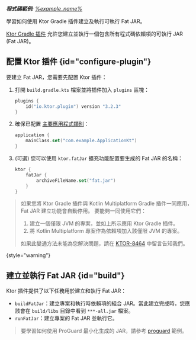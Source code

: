 [//]: # (title: 透過 Ktor Gradle 插件建立 Fat JAR)

<tldr>
<var name="example_name" value="deployment-ktor-plugin"/>
<p>
    <b>程式碼範例</b>:
    <a href="https://github.com/ktorio/ktor-documentation/tree/%ktor_version%/codeSnippets/snippets/%example_name%">
        %example_name%
    </a>
</p>
</tldr>

<link-summary>學習如何使用 Ktor Gradle 插件建立及執行可執行 Fat JAR。</link-summary>

[Ktor Gradle 插件](https://github.com/ktorio/ktor-build-plugins) 允許您建立並執行一個包含所有程式碼依賴項的可執行 JAR (Fat JAR)。

## 配置 Ktor 插件 {id="configure-plugin"}

要建立 Fat JAR，您需要先配置 Ktor 插件：

1. 打開 `build.gradle.kts` 檔案並將插件加入 `plugins` 區塊：
   ```kotlin
   plugins {
       id("io.ktor.plugin") version "3.2.3"
   }
   ```

2. 確保已配置 [主要應用程式類別](server-dependencies.topic#create-entry-point)：
   ```kotlin
   application {
       mainClass.set("com.example.ApplicationKt")
   }
   ```

3. (可選) 您可以使用 `ktor.fatJar` 擴充功能配置要生成的 Fat JAR 的名稱：
   ```kotlin
   ktor {
       fatJar {
           archiveFileName.set("fat.jar")
       }
   }
   ```

> 如果您將 Ktor Gradle 插件與 Kotlin Multiplatform Gradle 插件一同應用，Fat JAR 建立功能會自動停用。
> 要能夠一同使用它們：
> 1. 建立一個僅限 JVM 的專案，並如上所示應用 Ktor Gradle 插件。
> 2. 將 Kotlin Multiplatform 專案作為依賴項加入該僅限 JVM 的專案。
> 
> 如果此變通方法未能為您解決問題，請在 [KTOR-8464](https://youtrack.jetbrains.com/issue/KTOR-8464) 中留言告知我們。
>
{style="warning"}

## 建立並執行 Fat JAR {id="build"}

Ktor 插件提供了以下任務用於建立和執行 Fat JAR：
- `buildFatJar`：建立專案和執行時依賴項的組合 JAR。當此建立完成時，您應該會在 `build/libs` 目錄中看到 `***-all.jar` 檔案。
- `runFatJar`：建立專案的 Fat JAR 並執行它。

> 要學習如何使用 ProGuard 最小化生成的 JAR，請參考 [proguard](https://github.com/ktorio/ktor-documentation/tree/%ktor_version%/codeSnippets/snippets/proguard) 範例。